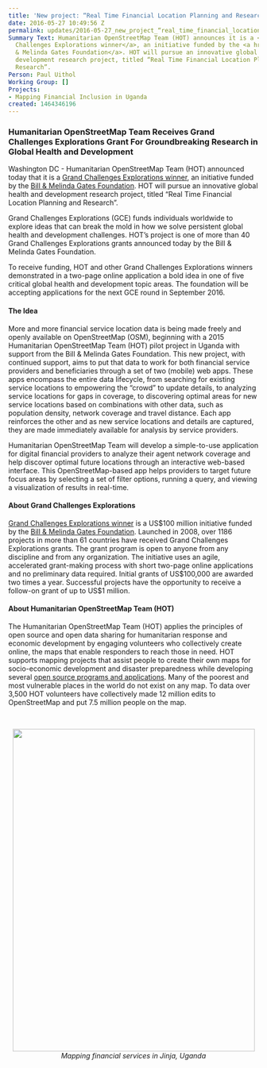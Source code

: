 ```yaml
---
title: 'New project: “Real Time Financial Location Planning and Research”'
date: 2016-05-27 10:49:56 Z
permalink: updates/2016-05-27_new_project_“real_time_financial_location_planning_and_research”
Summary Text: Humanitarian OpenStreetMap Team (HOT) announces it is a <a href="http://www.grandchallenges.org/Explorations/Pages/Introduction.aspx">Grand
  Challenges Explorations winner</a>, an initiative funded by the <a href="http://www.gatesfoundation.org/Pages/home.aspx">Bill
  & Melinda Gates Foundation</a>. HOT will pursue an innovative global health and
  development research project, titled “Real Time Financial Location Planning and
  Research”.
Person: Paul Uithol
Working Group: []
Projects:
- Mapping Financial Inclusion in Uganda
created: 1464346196
---
```


<h3>Humanitarian OpenStreetMap Team Receives Grand Challenges Explorations Grant For Groundbreaking Research in Global Health and Development</h3><p>Washington DC - Humanitarian OpenStreetMap Team (HOT) announced today that it is a <a href="http://www.grandchallenges.org/Explorations/Pages/Introduction.aspx">Grand Challenges Explorations winner</a>, an initiative funded by the <a href="http://www.gatesfoundation.org/Pages/home.aspx">Bill &amp; Melinda Gates Foundation</a>. HOT will pursue an innovative global health and development research project, titled “Real Time Financial Location Planning and Research”.</p><p>Grand Challenges Explorations (GCE) funds individuals worldwide to explore ideas that can break the mold in how we solve persistent global health and development challenges. HOT’s project is one of more than 40 Grand Challenges Explorations grants announced today by the Bill &amp; Melinda Gates Foundation.</p><p>To receive funding, HOT and other Grand Challenges Explorations winners demonstrated in a two-page online application a bold idea in one of five critical global health and development topic areas. The foundation will be accepting applications for the next GCE round in September 2016.</p><h4>The Idea</h4><p>More and more financial service location data is being made freely and openly available on OpenStreetMap (OSM), beginning with a 2015 Humanitarian OpenStreetMap Team (HOT) pilot project in Uganda with support from the Bill &amp; Melinda Gates Foundation. This new project, with continued support, aims to put that data to work for both financial service providers and beneficiaries through a set of two (mobile) web apps. These apps encompass the entire data lifecycle, from searching for existing service locations to empowering the “crowd” to update details, to analyzing service locations for gaps in coverage, to discovering optimal areas for new service locations based on combinations with other data, such as population density, network coverage and travel distance. Each app reinforces the other and as new service locations and details are captured, they are made immediately available for analysis by service providers.</p><p>Humanitarian OpenStreetMap Team will develop a simple-to-use application for digital financial providers to analyze their agent network coverage and help discover optimal future locations through an interactive web-based interface. This OpenStreetMap-based app helps providers to target future focus areas by selecting a set of filter options, running a query, and viewing a visualization of results in real-time.</p><h4>About Grand Challenges Explorations</h4><p><a href="http://www.grandchallenges.org/Explorations/Pages/Introduction.aspx">Grand Challenges Explorations winner</a> is a US$100 million initiative funded by the <a href="http://www.gatesfoundation.org/Pages/home.aspx">Bill &amp; Melinda Gates Foundation</a>. Launched in 2008, over 1186 projects in more than 61 countries have received Grand Challenges Explorations grants. The grant program is open to anyone from any discipline and from any organization. The initiative uses an agile, accelerated grant-making process with short two-page online applications and no preliminary data required. Initial grants of US$100,000 are awarded two times a year. Successful projects have the opportunity to receive a follow-on grant of up to US$1 million.</p><h4>About Humanitarian OpenStreetMap Team (HOT)</h4><p>The Humanitarian OpenStreetMap Team (HOT) applies the principles of open source and open data sharing for humanitarian response and economic development by engaging volunteers who collectively create online, the maps that enable responders to reach those in need. HOT supports mapping projects that assist people to create their own maps for socio-economic development and disaster preparedness while developing several <a href="https://hotosm.org/projects/technical">open source programs and applications</a>. Many of the poorest and most vulnerable places in the world do not exist on any map. To data over 3,500 HOT volunteers have collectively made 12 million edits to OpenStreetMap and put 7.5 million people on the map.</p><p>&nbsp;</p><center><img src="/sites/default/files/20160304-104825_DSCF5989.jpg" alt="" height="650" width="487"><br><em>Mapping financial services in Jinja, Uganda</em></center>
